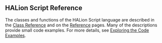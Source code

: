 ## HALion Script Reference

The classes and functions of the HALion Script language are described in the [Class Reference](./Class-Reference.md) and on the [Reference](./Reference.md) pages. Many of the descriptions provide small code examples. For more details, see [Exploring the Code Examples](./Exploring-the-Code-Examples.md).